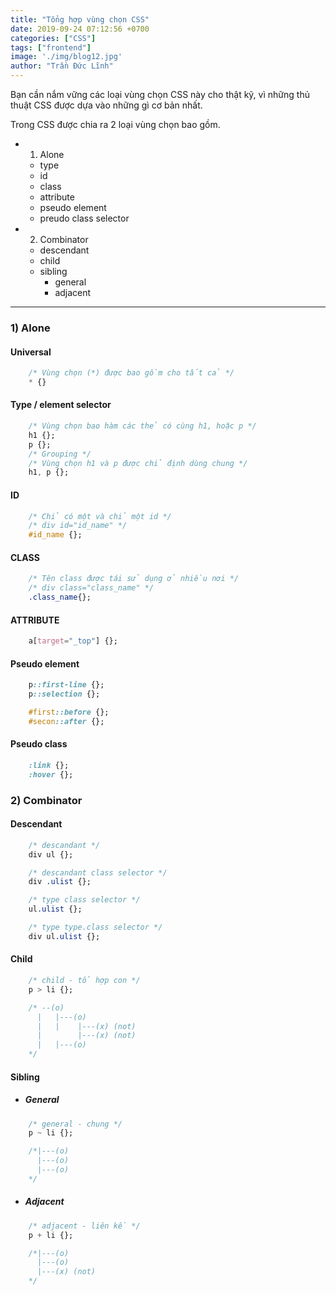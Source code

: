 ```yaml
---
title: "Tổng hợp vùng chọn CSS"
date: 2019-09-24 07:12:56 +0700
categories: ["CSS"]
tags: ["frontend"]
image: './img/blog12.jpg'
author: "Trần Đức Lĩnh"
---
```


Bạn cần nắm vững các loại vùng chọn CSS này cho thật kỹ, vì những thủ thuật CSS được dựa vào những gì cơ bản nhất.

<!-- ![image-title-here](/assets/img/img-post/selector-css/selector-css.jpg){:width="100%"} -->

Trong CSS được chia ra 2 loại vùng chọn bao gồm.
* 1) Alone
    * type
    * id
    * class
    * attribute
    * pseudo element
    * preudo class selector
* 2) Combinator
    * descendant
    * child
    * sibling
        * general
        * adjacent

***

### 1) Alone

#### Universal

```css
    /* Vùng chọn (*) được bao gồm cho tất cả */
    * {}
```

#### Type / element selector

```css
    /* Vùng chọn bao hàm các thẻ có cùng h1, hoặc p */
    h1 {};
    p {};
    /* Grouping */
    /* Vùng chọn h1 và p được chỉ định dùng chung */
    h1, p {};
```

#### ID

```css
    /* Chỉ có một và chỉ một id */
    /* div id="id_name" */
    #id_name {};
```

#### CLASS

```css
    /* Tên class được tái sử dụng ở nhiều nơi */
    /* div class="class_name" */
    .class_name{};
```

#### ATTRIBUTE

```css
    a[target="_top"] {};
```

#### Pseudo element

```css
    p::first-line {};
    p::selection {};

    #first::before {};
    #secon::after {};
```

#### Pseudo class

```css
    :link {};
    :hover {};
```

### 2) Combinator

#### Descendant

```css
    /* descandant */
    div ul {};
```

```css
    /* descandant class selector */
    div .ulist {};
```

```css
    /* type class selector */
    ul.ulist {};
```

```css
    /* type type.class selector */
    div ul.ulist {};
```

#### Child

```css
    /* child - tổ hợp con */
    p > li {};

    /* --(o)
      |   |---(o)
      |   |    |---(x) (not)
      |        |---(x) (not)
      |   |---(o)
    */
```

#### Sibling

* ##### General

```css
    /* general - chung */
    p ~ li {};

    /*|---(o)
      |---(o)
      |---(o)
    */
```

* ##### Adjacent

```css
    /* adjacent - liên kề */
    p + li {};

    /*|---(o)
      |---(o)
      |---(x) (not)
    */
```